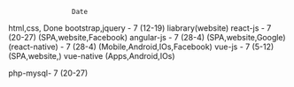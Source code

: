                     Date
html,css,              Done
bootstrap,jquery    - 7 (12-19) liabrary(website)
react-js            - 7 (20-27) (SPA,website,Facebook)
angular-js          - 7 (28-4) (SPA,website,Google) 
(react-native)      - 7 (28-4) (Mobile,Android,IOs,Facebook) 
vue-js              - 7  (5-12) (SPA,website,)
vue-native                      (Apps,Android,IOs)


php-mysql- 7 (20-27)